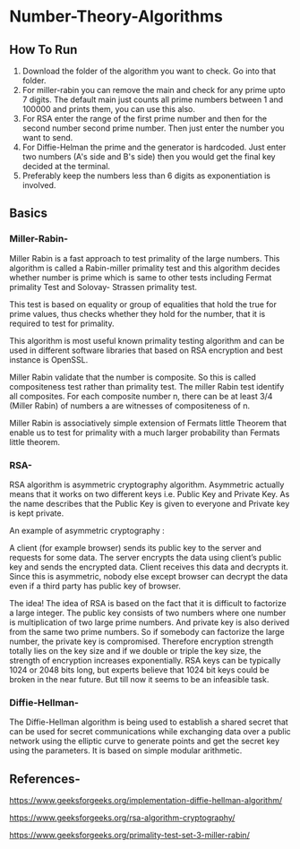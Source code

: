 # Number-Theory-Algorithms

## How To Run

1) Download the folder of the algorithm you want to check. Go into that folder.
2) For miller-rabin you can remove the main and check for any prime upto 7 digits. The default main just counts all prime numbers between 1 and 100000 and prints them, you can use this also.
3) For RSA enter the range of the first prime number and then for the second number second prime number. Then just enter the number you want to send.
4) For Diffie-Helman the prime and the generator is hardcoded. Just enter two numbers (A's side and B's side) then you would get the final key decided at the terminal.
5) Preferably keep the numbers less than 6 digits as exponentiation is involved.

## Basics

### Miller-Rabin-

Miller Rabin is a fast approach to test primality of the large numbers. This algorithm is called a Rabin-miller primality test and this algorithm decides whether number is prime which is same to other tests including Fermat primality Test and Solovay- Strassen primality test.

This test is based on equality or group of equalities that hold the true for prime values, thus checks whether they hold for the number, that it is required to test for primality.

This algorithm is most useful known primality testing algorithm and can be used in different software libraries that based on RSA encryption and best instance is OpenSSL.

Miller Rabin validate that the number is composite. So this is called compositeness test rather than primality test. The miller Rabin test identify all composites. For each composite number n, there can be at least 3/4 (Miller Rabin) of numbers a are witnesses of compositeness of n.

Miller Rabin is associatively simple extension of Fermats little Theorem that enable us to test for primality with a much larger probability than Fermats little theorem.

### RSA-

RSA algorithm is asymmetric cryptography algorithm. Asymmetric actually means that it works on two different keys i.e. Public Key and Private Key. As the name describes that the Public Key is given to everyone and Private key is kept private.

An example of asymmetric cryptography :

A client (for example browser) sends its public key to the server and requests for some data.
The server encrypts the data using client’s public key and sends the encrypted data.
Client receives this data and decrypts it.
Since this is asymmetric, nobody else except browser can decrypt the data even if a third party has public key of browser.

The idea! The idea of RSA is based on the fact that it is difficult to factorize a large integer. The public key consists of two numbers where one number is multiplication of two large prime numbers. And private key is also derived from the same two prime numbers. So if somebody can factorize the large number, the private key is compromised. Therefore encryption strength totally lies on the key size and if we double or triple the key size, the strength of encryption increases exponentially. RSA keys can be typically 1024 or 2048 bits long, but experts believe that 1024 bit keys could be broken in the near future. But till now it seems to be an infeasible task.

### Diffie-Hellman-

The Diffie-Hellman algorithm is being used to establish a shared secret that can be used for secret communications while exchanging data over a public network using the elliptic curve to generate points and get the secret key using the parameters.  It is based on simple modular arithmetic.

## References-

https://www.geeksforgeeks.org/implementation-diffie-hellman-algorithm/

https://www.geeksforgeeks.org/rsa-algorithm-cryptography/

https://www.geeksforgeeks.org/primality-test-set-3-miller-rabin/
